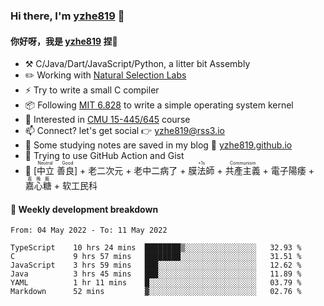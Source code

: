 ### Hi there, I'm [yzhe819](https://github.com/yzhe819) 👋

#### 你好呀，我是 [yzhe819](https://github.com/yzhe819) 捏👋

- :hammer_and_pick: C/Java/Dart/JavaScript/Python, a litter bit Assembly
- :pencil2: Working with [Natural Selection Labs](https://github.com/NaturalSelectionLabs)
- ⚡ Try to write a small C compiler
- 📦 Following [MIT 6.828](https://pdos.csail.mit.edu/6.828/2018/overview.html) to write a simple operating system kernel
- 🧪 Interested in [CMU 15-445/645](https://15445.courses.cs.cmu.edu/fall2020/) course
- 📫 Connect? let's get social 👉 yzhe819@rss3.io
- :scroll: Some studying notes are saved in my blog :space_invader: [yzhe819.github.io](https://yzhe819.github.io/)
- 🌟 Trying to use GitHub Action and Gist
- 🔑 <ruby>[中立 善良]<rp>（</rp><rt>Neutral Good</rt><rp>）</rp></ruby> + 老二次元 + 老中二病了 + <ruby>膜法師<rp>（</rp><rt>+1s</rt><rp>）</rp></ruby> +  <ruby>共產主義<rp>（</rp><rt>Communism</rt><rp>）</rp></ruby> + 電子陽痿 + <ruby>嘉心糖<rp>（</rp><rt>嘉晚飯</rt><rp>）</rp></ruby> + 软工民科



#### 📝 Weekly development breakdown

<!--START_SECTION:waka-->

```text
From: 04 May 2022 - To: 11 May 2022

TypeScript    10 hrs 24 mins  ████████▒░░░░░░░░░░░░░░░░   32.93 %
C             9 hrs 57 mins   ████████░░░░░░░░░░░░░░░░░   31.51 %
JavaScript    3 hrs 59 mins   ███░░░░░░░░░░░░░░░░░░░░░░   12.62 %
Java          3 hrs 45 mins   ███░░░░░░░░░░░░░░░░░░░░░░   11.89 %
YAML          1 hr 11 mins    █░░░░░░░░░░░░░░░░░░░░░░░░   03.79 %
Markdown      52 mins         ▓░░░░░░░░░░░░░░░░░░░░░░░░   02.76 %
```

<!--END_SECTION:waka-->



